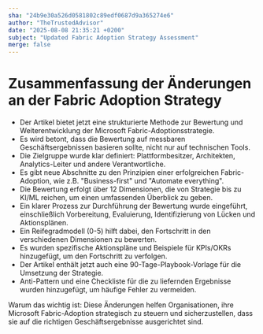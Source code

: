 ```yaml
---
sha: "24b9e30a526d0581802c89edf0687d9a365274e6"
author: "TheTrustedAdvisor"
date: "2025-08-08 21:35:21 +0200"
subject: "Updated Fabric Adoption Strategy Assessment"
merge: false
---
```


# Zusammenfassung der Änderungen an der Fabric Adoption Strategy

- Der Artikel bietet jetzt eine strukturierte Methode zur Bewertung und Weiterentwicklung der Microsoft Fabric-Adoptionsstrategie.
- Es wird betont, dass die Bewertung auf messbaren Geschäftsergebnissen basieren sollte, nicht nur auf technischen Tools.
- Die Zielgruppe wurde klar definiert: Plattformbesitzer, Architekten, Analytics-Leiter und andere Verantwortliche.
- Es gibt neue Abschnitte zu den Prinzipien einer erfolgreichen Fabric-Adoption, wie z.B. "Business-first" und "Automate everything".
- Die Bewertung erfolgt über 12 Dimensionen, die von Strategie bis zu KI/ML reichen, um einen umfassenden Überblick zu geben.
- Ein klarer Prozess zur Durchführung der Bewertung wurde eingeführt, einschließlich Vorbereitung, Evaluierung, Identifizierung von Lücken und Aktionsplänen.
- Ein Reifegradmodell (0-5) hilft dabei, den Fortschritt in den verschiedenen Dimensionen zu bewerten.
- Es wurden spezifische Aktionspläne und Beispiele für KPIs/OKRs hinzugefügt, um den Fortschritt zu verfolgen.
- Der Artikel enthält jetzt auch eine 90-Tage-Playbook-Vorlage für die Umsetzung der Strategie.
- Anti-Pattern und eine Checkliste für die zu liefernden Ergebnisse wurden hinzugefügt, um häufige Fehler zu vermeiden.

Warum das wichtig ist: Diese Änderungen helfen Organisationen, ihre Microsoft Fabric-Adoption strategisch zu steuern und sicherzustellen, dass sie auf die richtigen Geschäftsergebnisse ausgerichtet sind.


